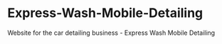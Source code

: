 # Express-Wash-Mobile-Detailing
Website for the car detailing business - Express Wash Mobile Detailing
